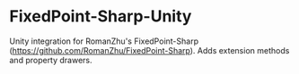 # FixedPoint-Sharp-Unity
Unity integration for RomanZhu's FixedPoint-Sharp (https://github.com/RomanZhu/FixedPoint-Sharp). Adds extension methods and property drawers.
